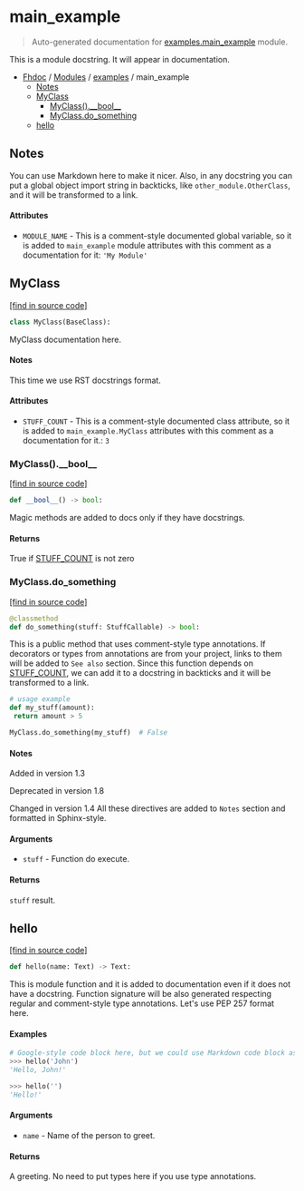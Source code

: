 # main_example

> Auto-generated documentation for [examples.main_example](../../examples/main_example.py) module.

This is a module docstring. It will appear in documentation.

- [Fhdoc](../README.md#fhdoc-index) / [Modules](../README.md#fhdoc-modules) / [examples](index.md#examples) / main_example
    - [Notes](#notes)
    - [MyClass](#myclass)
        - [MyClass().\_\_bool\_\_](#myclass__bool__)
        - [MyClass.do_something](#myclassdo_something)
    - [hello](#hello)

## Notes

You can use Markdown here to make it nicer. Also, in any docstring you
can put a global object import string in backticks, like `other_module.OtherClass`,
and it will be transformed to a link.

#### Attributes

- `MODULE_NAME` - This is a comment-style documented global variable, so it is added to
  `main_example` module attributes with this comment as a documentation for it: `'My Module'`

## MyClass

[[find in source code]](../../examples/main_example.py#L54)

```python
class MyClass(BaseClass):
```

MyClass documentation here.

#### Notes

This time we use RST docstrings format.

#### Attributes

- `STUFF_COUNT` - This is a comment-style documented class attribute, so it is added to
  `main_example.MyClass` attributes with this comment as a documentation for it.: `3`

### MyClass().\_\_bool\_\_

[[find in source code]](../../examples/main_example.py#L92)

```python
def __bool__() -> bool:
```

Magic methods are added to docs only if they have docstrings.

#### Returns

True if [STUFF_COUNT](#myclass) is not zero

### MyClass.do_something

[[find in source code]](../../examples/main_example.py#L65)

```python
@classmethod
def do_something(stuff: StuffCallable) -> bool:
```

This is a public method that uses comment-style type annotations. If decorators
or types from annotations are from your project, links to them will be added
to `See also` section. Since this function depends on [STUFF_COUNT](#myclass), we can add
it to a docstring in backticks and it will be transformed to a link.

```python
# usage example
def my_stuff(amount):
 return amount > 5

MyClass.do_something(my_stuff)  # False
```

#### Notes

Added in version 1.3

Deprecated in version 1.8

Changed in version 1.4
 All these directives are added to `Notes` section and formatted in Sphinx-style.

#### Arguments

- `stuff` - Function do execute.

#### Returns

`stuff` result.

## hello

[[find in source code]](../../examples/main_example.py#L27)

```python
def hello(name: Text) -> Text:
```

This is module function and it is added to documentation even if it does
not have a docstring. Function signature will be also generated respecting
regular and comment-style type annotations. Let's use PEP 257 format here.

#### Examples

```python
# Google-style code block here, but we could use Markdown code block as well
>>> hello('John')
'Hello, John!'

>>> hello('')
'Hello!'
```

#### Arguments

- `name` - Name of the person to greet.

#### Returns

A greeting. No need to put types here if you use type annotations.
